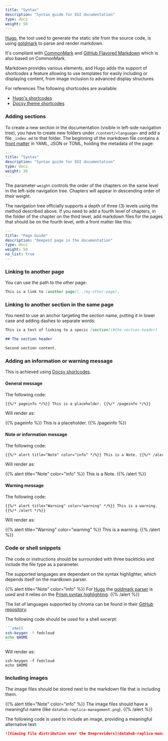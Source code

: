 ```yaml
---
title: "Syntax"
description: "Syntax guide for EGI documentation"
type: docs
weight: 50
---
```


[Hugo](https://gohugo.io/getting-started/configuration-markup/), the tool used
to generate the static site from the source code, is using
[goldmark](https://github.com/yuin/goldmark/) to parse and render markdown.

It's compliant with [CommonMark](https://spec.commonmark.org/0.29/) and
[GitHub Flavored Markdown](https://github.github.com/gfm/) which is also based
on CommonMark.

Markdown provides various elements, and Hugo adds the support of _shortcodes_ a
feature allowing to use templates for easily including or displaying content,
from image inclusion to advanced display structures.

For references The following shortcodes are available:

- [Hugo's shortcodes](https://gohugo.io/content-management/shortcodes/)
- [Docsy theme shortcodes](https://www.docsy.dev/docs/adding-content/shortcodes/)

### Adding sections

To create a new section in the documentation (visible in left-side navigation
tree), you have to create new folders under `/content/<language>` and add a file
`_index.md` to that folder. The beginning of the markdown file contains a
[front matter](https://gohugo.io/content-management/front-matter/) in YAML, JSON
or TOML, holding the metadata of the page:

```yaml
---
title: "Syntax"
description: "Syntax guide for EGI documentation"
type: docs
weight: 30
---
```

The parameter `weight` controls the order of the chapters on the same level in
the left-side navigation tree. Chapters will appear in descending order of their
weight.

The navigation tree officially supports a depth of three (3) levels using the
method described above. If you need to add a fourth level of chapters, in the
folder of the chapter on the third level, add markdown files for the pages that
should be on the fourth level, with a front matter like this:

```yaml
---
title: "Page Guide"
description: "Deepest page in the documentation"
type: docs
weight: 50
no_list: true
---
```

### Linking to another page

You can use the path to the other page:

```markdown
This is a link to [another page](../my-other-page).
```

### Linking to another section in the same page

You need to use an anchor targeting the section name, putting it in lower case
and adding dashes to separate words:

```markdown
This is a test of linking to a specic [section](#the-section-header)

## The section header

Second section content.
```

### Adding an information or warning message

This is achieved using
[Docsy shortcodes](https://www.docsy.dev/docs/adding-content/shortcodes/).

#### General message

The following code:

```markdown
{{%/* pageinfo */%}} This is a placeholder. {{%/* /pageinfo */%}}
```

Will render as:

{{% pageinfo %}} This is a
placeholder. {{% /pageinfo %}}

#### Note or information message

The following code:

```markdown
{{%/* alert title="Note" color="info" */%}} This is a Note. {{%/* /alert */%}}
```

Will render as:

{{% alert title="Note" color="info" %}} This is a Note. {{% /alert %}}

#### Warning message

The following code:

```markdown
{{%/* alert title="Warning" color="warning" */%}} This is a warning.
{{%/* /alert */%}}
```

Will render as:

{{% alert title="Warning" color="warning" %}} This is a warning. {{% /alert %}}

### Code or shell snippets

The code or instructions should be surrounded with three backticks and include
the file type as a parameter.

The supported languages are dependant on the syntax highlighter, which depends
itself on the mardkown parser.

{{% alert title="Note" color="info" %}} For [Hugo](https://gohugo.io/) the
[goldmark parser](https://github.com/yuin/goldmark) is used and it relies on the
[Prism syntax highlighting](https://prismjs.com/download.html#themes=prism).
{{% /alert %}}

The list of languages supported by chroma can be found in their
[GitHub repository](https://github.com/alecthomas/chroma#supported-languages).

The following code should be used for a shell excerpt:

````markdown
```shell
ssh-keygen -f fedcloud
echo $HOME
```
````

Will render as:

```shell
ssh-keygen -f fedcloud
echo $HOME
```

### Including images

The image files should be stored next to the markdown file that is including
them.

{{% alert title="Note" color="info" %}} The image files should have a meaningful
name (like `datahub-replica-management.png`). {{% /alert %}}

The following code is used to include an image, providing a meaningful
alternative text:

```markdown
![Viewing file distribution over the Oneproviders](datahub-replica-management.png)
```

